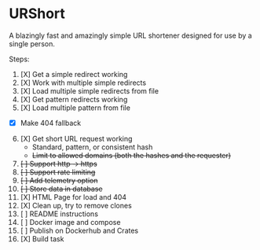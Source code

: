 # URShort

A blazingly fast and amazingly simple URL shortener designed for use by a single person.

Steps:
1. [X] Get a simple redirect working
2. [X] Work with multiple simple redirects
3. [X] Load multiple simple redirects from file
4. [X] Get pattern redirects working
5. [X] Load multiple pattern from file
- [X] Make 404 fallback
6. [X] Get short URL request working
    - Standard, pattern, or consistent hash
    - ~~Limit to allowed domains (both the hashes and the requester)~~
7. ~~[ ] Support http -> https~~
8. ~~[ ] Support rate limiting~~
9. ~~[ ] Add telemetry option~~
10. ~~[ ] Store data in database~~
11. [X] HTML Page for load and 404
12. [X] Clean up, try to remove clones
13. [ ] README instructions
14. [ ] Docker image and compose
15. [ ] Publish on Dockerhub and Crates
16. [X] Build task
